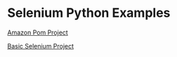 <h1> Selenium Python Examples</h1>


 <p align="left"> 
      <a href="https://github.com/akarakus27/Selenium-Python/tree/main/Amazon%20POM%20Project">Amazon Pom Project</a>    
   </p>
   <p align="left">
      <a href="https://github.com/akarakus27/Selenium-Python/tree/main/Selenium%20Basic%20Project">Basic Selenium Project</a>
   </p>
    
